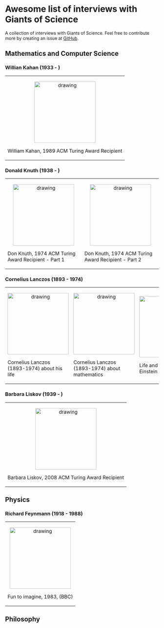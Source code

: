 # Awesome list of interviews with Giants of Science

A collection of interviews with Giants of Science.
Feel free to contribute more by creating an issue at [GitHub](https://github.com/michalhabera/awesomegiants/issues).

## Mathematics and Computer Science

### Willian Kahan (1933 - )

<table border="0">
    <tr>
        <td>
            <p style="text-align: center;">
            <a href="http://www.youtube.com/watch?v=smrs6FfnCzs" target="_blank" rel="noopener noreferrer">
                <img src="http://img.youtube.com/vi/smrs6FfnCzs/0.jpg" alt="drawing" width="200"/>
            </a>
            <p>William Kahan, 1989 ACM Turing Award Recipient</p>
            </p>
        </td>
    </tr>
</table>

### Donald Knuth (1938 - )

<table border="0">
    <tr>
        <td>
            <p style="text-align: center;">
            <a href="http://www.youtube.com/watch?v=vUJ01nRE7r0" target="_blank" rel="noopener noreferrer">
                <img src="http://img.youtube.com/vi/vUJ01nRE7r0/0.jpg" alt="drawing" width="200"/>
            </a>
            <p>Don Knuth, 1974 ACM Turing Award Recipient - Part 1</p>
            </p>
        </td>
        <td>
            <p style="text-align: center;">
            <a href="http://www.youtube.com/watch?v=6msRtLtfzeA" target="_blank" rel="noopener noreferrer">
                <img src="http://img.youtube.com/vi/6msRtLtfzeA/0.jpg" alt="drawing" width="200"/>
            </a>
            <p>Don Knuth, 1974 ACM Turing Award Recipient - Part 2</p>
            </p>
        </td>
    </tr>
</table>

### Cornelius Lanczos (1893 - 1974)

<table border="0">
    <tr>
        <td>
            <p style="text-align: center;">
                <a href="http://www.youtube.com/watch?v=PO6xtSxB5Vg" target="_blank" rel="noopener noreferrer">
                    <img src="http://img.youtube.com/vi/PO6xtSxB5Vg/0.jpg" alt="drawing" width="200"/>
                </a>
                <p>Cornelius Lanczos (1893-1974) about his life</p>
            </p>
        </td>
        <td>
            <p style="text-align: center;">
            <a href="http://www.youtube.com/watch?v=avSHHi9QCjA" target="_blank" rel="noopener noreferrer">
                <img src="http://img.youtube.com/vi/avSHHi9QCjA/0.jpg" alt="drawing" width="200"/>
            </a>
            <p>Cornelius Lanczos (1893-1974) about mathematics</p>
            </p>
        </td>
        <td>
            <p style="text-align: center;">
            <a href="http://www.youtube.com/watch?v=Akf-aF06h5A" target="_blank" rel="noopener noreferrer">
                <img src="http://img.youtube.com/vi/Akf-aF06h5A/0.jpg" alt="drawing" width="200"/>
            </a>
            <p>Life and work of Albert Einstein (1879-1955)</p>
            </p>
        </td>
    </tr>
</table>

### Barbara Liskov (1939 - )

<table border="0">
    <tr>
        <td>
            <p style="text-align: center;">
            <a href="http://www.youtube.com/watch?v=O6By99JW_V8" target="_blank" rel="noopener noreferrer">
                <img src="http://img.youtube.com/vi/O6By99JW_V8/0.jpg" alt="drawing" width="200"/>
            </a>
            <p>Barbara Liskov, 2008 ACM Turing Award Recipient</p>
            </p>
        </td>
    </tr>
</table>

## Physics


### Richard Feynmann (1918 - 1988)

<table border="0">
    <tr>
        <td>
            <p style="text-align: center;">
            <a href="http://www.youtube.com/watch?v=P1ww1IXRfTA" target="_blank" rel="noopener noreferrer">
                <img src="http://img.youtube.com/vi/P1ww1IXRfTA/0.jpg" alt="drawing" width="200"/>
            </a>
            <p>Fun to imagine, 1983, (BBC)</p>
            </p>
        </td>
    </tr>
</table>

## Philosophy
